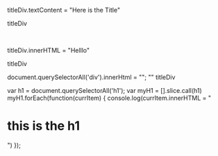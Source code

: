 
titleDiv.textContent = "Here is the Title"
<!-- "Here is the Title" -->
titleDiv
<title>​Here is the Title​</title>​

titleDiv.innerHTML = "Helllo"
<!-- "Helllo" -->
titleDiv
<!-- <title>​Helllo​</title>​ -->
document.querySelectorAll('div').innerHtml = "";
""
titleDiv
<!-- <title>​Helllo​</title>​ -->


<!-- how to change something in the HTML with javascript: -->
var h1 = document.querySelectorAll('h1');
var myH1 = [].slice.call(h1)
myH1.forEach(function(currItem) {
  console.log(currItem.innerHTML = "<h1> this is the h1 </h1>")
  });
